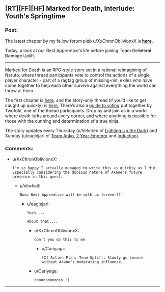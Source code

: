 ## [RT][FF][HF] Marked for Death, Interlude: Youth's Springtime

### Post:

The latest chapter by my fellow forum pleb u/XxChronOblivionxX is **[here](https://forums.sufficientvelocity.com/threads/marked-for-death-a-rational-naruto-quest.24481/page-1212#post-7240761)**.

Today, a look at our Best Apprentice's life before joining Team ~~Collateral Damage~~ Uplift.

** **

Marked for Death is an RPG-style story set in a rational reimagining of Naruto, where thread participants vote to control the actions of a single player character - part of a ragtag group of missing-nin, exiles who have come together to help each other survive against everything the world can throw at them.


The first chapter is [here,](https://forums.sufficientvelocity.com/threads/marked-for-death-a-rational-naruto-quest.24481/) and the story-only thread (if you’d like to get caught up quickly) is [here.](https://forums.sufficientvelocity.com/posts/4993131/) There’s also a [guide to voting](https://forums.sufficientvelocity.com/posts/6283682/) put together by Twofold, one of the thread participants. Drop by and join us in a world where death lurks around every corner, and where anything is possible for those with the cunning and determination of a true ninja. 

The story updates every Thursday (u/Velorien of [Lighting Up the Dark](https://www.fanfiction.net/s/9311012/1/Lighting-Up-the-Dark)) and Sunday (u/eaglejarl of [Team Anko](https://www.fanfiction.net/s/11087425/1/Team-Anko), [2 Year Emperor](https://www.reddit.com/r/rational/comments/3xe9fn/ffrt_the_two_year_emperor_is_back_and_free/) and [Induction](https://dl.dropboxusercontent.com/u/3294457/give_aways/Induction/chapter_001.html)).

### Comments:

- u/XxChronOblivionxX:
  ```
  I'm so happy I actually managed to write this as quickly as I did. Especially considering the dubious nature of Akane's future presence in this quest.
  ```

  - u/oliwhail:
    ```
    Nooo Best Apprentice will be with us forever!!!
    ```

    - u/eaglejarl:
      ```
      Yeah....

      About that....
      ```

      - u/XxChronOblivionxX:
        ```
        don't you do this to me
        ```

        - u/Cariyaga:
          ```
          [X] Action Plan: Team Uplift: Slowly go insane without Akane's moderating influence.
          ```

      - u/Cariyaga:
        ```
        noooooooooooo :(
        ```

---

